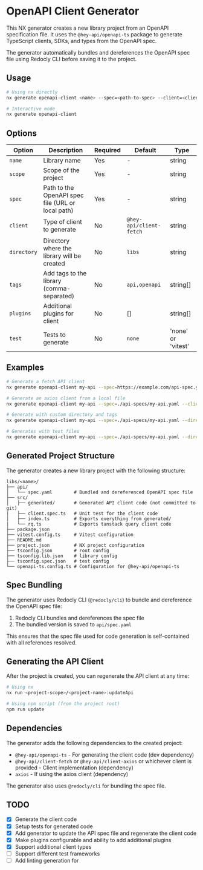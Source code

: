 # OpenAPI Client Generator

This NX generator creates a new library project from an OpenAPI specification file. It uses the `@hey-api/openapi-ts` package to generate TypeScript clients, SDKs, and types from the OpenAPI spec.

The generator automatically bundles and dereferences the OpenAPI spec file using Redocly CLI before saving it to the project.

## Usage

```bash
# Using nx directly
nx generate openapi-client <name> --spec=<path-to-spec> --client=<client-type> --scope=<project-scope>

# Interactive mode
nx generate openapi-client
```

## Options

| Option      | Description                                       | Required | Default                 | Type               |
| ----------- | ------------------------------------------------- | -------- | ----------------------- | ------------------ |
| `name`      | Library name                                      | Yes      | -                       | string             |
| `scope`     | Scope of the project                              | Yes      | -                       | string             |
| `spec`      | Path to the OpenAPI spec file (URL or local path) | Yes      | -                       | string             |
| `client`    | Type of client to generate                        | No       | `@hey-api/client-fetch` | string             |
| `directory` | Directory where the library will be created       | No       | `libs`                  | string             |
| `tags`      | Add tags to the library (comma-separated)         | No       | `api,openapi`           | string[]           |
| `plugins`   | Additional plugins for client                     | No       | []                      | string[]           |
| `test`      | Tests to generate                                 | No       | `none`                  | 'none' or 'vitest' |

## Examples

```bash
# Generate a fetch API client
nx generate openapi-client my-api --spec=https://example.com/api-spec.yaml --client=@hey-api/client-fetch

# Generate an axios client from a local file
nx generate openapi-client my-api --spec=./api-specs/my-api.yaml --client=@hey-api/client-axios

# Generate with custom directory and tags
nx generate openapi-client my-api --spec=./api-specs/my-api.yaml --directory=libs/api --tags=api,openapi,my-service

# Generates with test files
nx generate openapi-client my-api --spec=./api-specs/my-api.yaml --directory=libs/api --test=vitest
```

## Generated Project Structure

The generator creates a new library project with the following structure:

```
libs/<name>/
├── api/
│   └── spec.yaml        # Bundled and dereferenced OpenAPI spec file
├── src/
│   ├── generated/       # Generated API client code (not committed to git)
|   ├── client.spec.ts   # Unit test for the client code
│   ├── index.ts         # Exports everything from generated/
|   └── rq.ts            # Exports tanstack query client code
├── package.json
├── vitest.config.ts     # Vitest configuration
├── README.md
├── project.json         # NX project configuration
├── tsconfig.json        # root config
├── tsconfig.lib.json    # library config
├── tsconfig.spec.json   # test config
└── openapi-ts.config.ts # Configuration for @hey-api/openapi-ts
```

## Spec Bundling

The generator uses Redocly CLI (`@redocly/cli`) to bundle and dereference the OpenAPI spec file:

1. Redocly CLI bundles and dereferences the spec file
2. The bundled version is saved to `api/spec.yaml`

This ensures that the spec file used for code generation is self-contained with all references resolved.

## Generating the API Client

After the project is created, you can regenerate the API client at any time:

```bash
# Using nx
nx run <project-scope>/<project-name>:updateApi

# Using npm script (from the project root)
npm run update
```

## Dependencies

The generator adds the following dependencies to the created project:

- `@hey-api/openapi-ts` - For generating the client code (dev dependency)
- `@hey-api/client-fetch` or `@hey-api/client-axios` or whichever client is provided - Client implementation (dependency)
- `axios` - If using the axios client (dependency)

The generator also uses `@redocly/cli` for bundling the spec file.

## TODO

- [x] Generate the client code
- [x] Setup tests for generated code
- [x] Add generator to update the API spec file and regenerate the client code
- [x] Make plugins configurable and ability to add additional plugins
- [x] Support additional client types
- [ ] Support different test frameworks
- [ ] Add linting generation for
